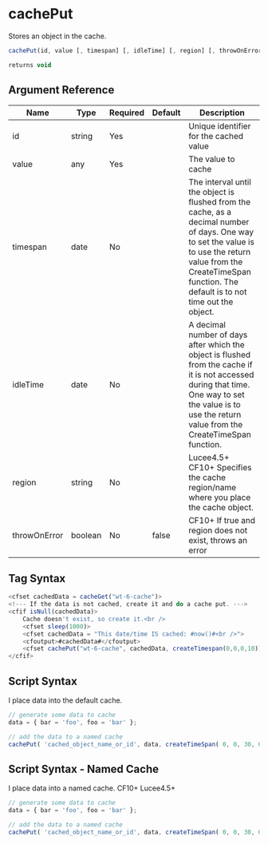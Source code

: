 # cachePut

Stores an object in the cache.

```javascript
cachePut(id, value [, timespan] [, idleTime] [, region] [, throwOnError])
```

```javascript
returns void
```

## Argument Reference

| Name | Type | Required | Default | Description |
| --- | --- | --- | --- | --- |
| id | string | Yes |  | Unique identifier for the cached value |
| value | any | Yes |  | The value to cache |
| timespan | date | No |  | The interval until the object is flushed from the cache, as a decimal number of days. One way to set the value is to use the return value from the CreateTimeSpan function. The default is to not time out the object. |
| idleTime | date | No |  | A decimal number of days after which the object is flushed from the cache if it is not accessed during that time. One way to set the value is to use the return value from the CreateTimeSpan function. |
| region | string | No |  | Lucee4.5+ CF10+ Specifies the cache region/name where you place the cache object. |
| throwOnError | boolean | No | false | CF10+ If true and region does not exist, throws an error |

## Tag Syntax

```javascript
<cfset cachedData = cacheGet("wt-6-cache")>
<!--- If the data is not cached, create it and do a cache put. --->
<cfif isNull(cachedData)>
	Cache doesn't exist, so create it.<br />
	<cfset sleep(1000)>
	<cfset cachedData = "This date/time IS cached: #now()#<br />">
	<cfoutput>#cachedData#</cfoutput> 
	<cfset cachePut("wt-6-cache", cachedData, createTimespan(0,0,0,10))>
</cfif>
```

## Script Syntax

I place data into the default cache.

```javascript
// generate some data to cache
data = { bar = 'foo', foo = 'bar' };

// add the data to a named cache
cachePut( 'cached_object_name_or_id', data, createTimeSpan( 0, 0, 30, 0 ), createTimeSpan( 0, 0, 15, 0 ) );
```

## Script Syntax - Named Cache

I place data into a named cache. CF10+ Lucee4.5+

```javascript
// generate some data to cache
data = { bar = 'foo', foo = 'bar' };

// add the data to a named cache
cachePut( 'cached_object_name_or_id', data, createTimeSpan( 0, 0, 30, 0 ), createTimeSpan( 0, 0, 15, 0 ), 'region_cacheName' );
```

